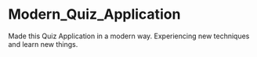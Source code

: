 # Modern_Quiz_Application
Made this Quiz Application in a modern way. Experiencing new techniques and learn new things.
